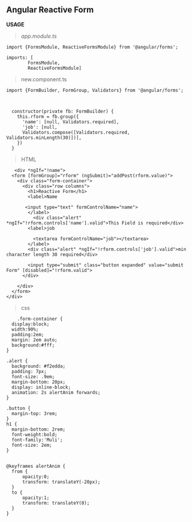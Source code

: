 

Angular Reactive Form
---------------------

**USAGE**

> *app.module.ts*

    import {FormsModule, ReactiveFormsModule} from '@angular/forms';

    imports: [
	        FormsModule,
	        ReactiveFormsModule]

> new.component.ts

    import {FormBuilder, FormGroup, Validators} from '@angular/forms';



      constructor(private fb: FormBuilder) {
        this.rform = fb.group({
          'name': [null, Validators.required],
		  'job': [null,
		  Validators.compose([Validators.required, Validators.minLength(30)])],
        })
      }

> HTML

       <div *ngIf="!name">
      <form [formGroup]="rform" (ngSubmit)="addPost(rform.value)">
        <div class="form-container">
          <div class="row columns">
            <h1>Reactive Form</h1>
            <label>Name
    
           <input type="text" formControlName="name">
            </label>
    	      <div class="alert" *ngIf="!rform.controls['name'].valid">This Field is required</div>
            <label>job
    
              <textarea formControlName="job"></textarea>
            </label>
            <div class="alert" *ngIf="!rform.controls['job'].valid">min character length 30 required</div>
    
            <input type="submit" class="button expanded" value="submit Form" [disabled]="!rform.valid">
          </div>
    
        </div>
      </form>
    </div>


> css

        .form-container {
      display:block;
      width:90%;
      padding:2em;
      margin: 2em auto;
      background:#fff;
    }
    
    .alert {
      background: #f2edda;
      padding: 7px;
      font-size: .9em;
      margin-bottom: 20px;
      display: inline-block;
      animation: 2s alertAnim forwards;
    }
    
    .button {
      margin-top: 3rem;
    }
    h1 {
      margin-bottom: 2rem;
      font-weight:bold;
      font-family:'Muli';
      font-size: 2em;
    }
    
    
    @keyframes alertAnim {
      from {
          opacity:0;
          transform: translateY(-20px);
      }
      to {
          opacity:1;
          transform: translateY(0);
      }
    }


